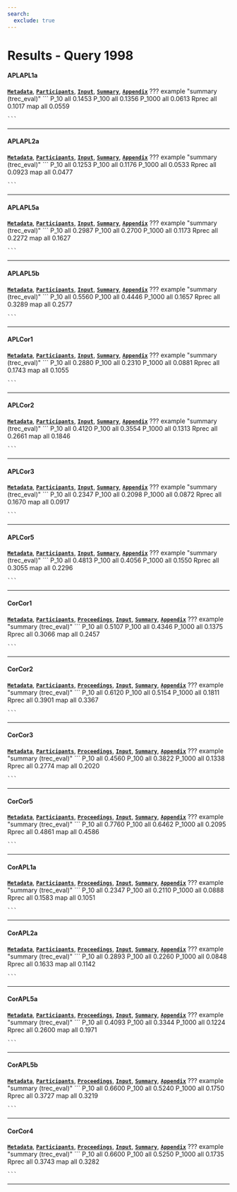 ```yaml
---
search:
  exclude: true
---
```


# Results - Query 1998 

#### APLAPL1a 
[**`Metadata`**](./runs.md#aplapl1a), [**`Participants`**](./participants.md#jhu), [**`Input`**](https://trec.nist.gov/results/trec7/trec7.results.input/tracks/query/input.APLAPL1a.gz), [**`Summary`**](https://trec.nist.gov/results/trec7/trec7.results.summary/tracks/query/summary.APLAPL1a.gz), [**`Appendix`**](https://trec.nist.gov/pubs/trec7/appendices/A/query_results/query.pdf.gz)
??? example "summary (trec_eval)"
	```
	P_10		all 0.1453
	P_100		all 0.1356
	P_1000		all 0.0613
	Rprec		all 0.1017
	map			all 0.0559

	```
---
#### APLAPL2a 
[**`Metadata`**](./runs.md#aplapl2a), [**`Participants`**](./participants.md#jhu), [**`Input`**](https://trec.nist.gov/results/trec7/trec7.results.input/tracks/query/input.APLAPL2a.gz), [**`Summary`**](https://trec.nist.gov/results/trec7/trec7.results.summary/tracks/query/summary.APLAPL2a.gz), [**`Appendix`**](https://trec.nist.gov/pubs/trec7/appendices/A/query_results/query.pdf.gz)
??? example "summary (trec_eval)"
	```
	P_10		all 0.1253
	P_100		all 0.1176
	P_1000		all 0.0533
	Rprec		all 0.0923
	map			all 0.0477

	```
---
#### APLAPL5a 
[**`Metadata`**](./runs.md#aplapl5a), [**`Participants`**](./participants.md#jhu), [**`Input`**](https://trec.nist.gov/results/trec7/trec7.results.input/tracks/query/input.APLAPL5a.gz), [**`Summary`**](https://trec.nist.gov/results/trec7/trec7.results.summary/tracks/query/summary.APLAPL5a.gz), [**`Appendix`**](https://trec.nist.gov/pubs/trec7/appendices/A/query_results/query.pdf.gz)
??? example "summary (trec_eval)"
	```
	P_10		all 0.2987
	P_100		all 0.2700
	P_1000		all 0.1173
	Rprec		all 0.2272
	map			all 0.1627

	```
---
#### APLAPL5b 
[**`Metadata`**](./runs.md#aplapl5b), [**`Participants`**](./participants.md#jhu), [**`Input`**](https://trec.nist.gov/results/trec7/trec7.results.input/tracks/query/input.APLAPL5b.gz), [**`Summary`**](https://trec.nist.gov/results/trec7/trec7.results.summary/tracks/query/summary.APLAPL5b.gz), [**`Appendix`**](https://trec.nist.gov/pubs/trec7/appendices/A/query_results/query.pdf.gz)
??? example "summary (trec_eval)"
	```
	P_10		all 0.5560
	P_100		all 0.4446
	P_1000		all 0.1657
	Rprec		all 0.3289
	map			all 0.2577

	```
---
#### APLCor1 
[**`Metadata`**](./runs.md#aplcor1), [**`Participants`**](./participants.md#jhu), [**`Input`**](https://trec.nist.gov/results/trec7/trec7.results.input/tracks/query/input.APLCor1.gz), [**`Summary`**](https://trec.nist.gov/results/trec7/trec7.results.summary/tracks/query/summary.APLCor1.gz), [**`Appendix`**](https://trec.nist.gov/pubs/trec7/appendices/A/query_results/query.pdf.gz)
??? example "summary (trec_eval)"
	```
	P_10		all 0.2880
	P_100		all 0.2310
	P_1000		all 0.0881
	Rprec		all 0.1743
	map			all 0.1055

	```
---
#### APLCor2 
[**`Metadata`**](./runs.md#aplcor2), [**`Participants`**](./participants.md#jhu), [**`Input`**](https://trec.nist.gov/results/trec7/trec7.results.input/tracks/query/input.APLCor2.gz), [**`Summary`**](https://trec.nist.gov/results/trec7/trec7.results.summary/tracks/query/summary.APLCor2.gz), [**`Appendix`**](https://trec.nist.gov/pubs/trec7/appendices/A/query_results/query.pdf.gz)
??? example "summary (trec_eval)"
	```
	P_10		all 0.4120
	P_100		all 0.3554
	P_1000		all 0.1313
	Rprec		all 0.2661
	map			all 0.1846

	```
---
#### APLCor3 
[**`Metadata`**](./runs.md#aplcor3), [**`Participants`**](./participants.md#jhu), [**`Input`**](https://trec.nist.gov/results/trec7/trec7.results.input/tracks/query/input.APLCor3.gz), [**`Summary`**](https://trec.nist.gov/results/trec7/trec7.results.summary/tracks/query/summary.APLCor3.gz), [**`Appendix`**](https://trec.nist.gov/pubs/trec7/appendices/A/query_results/query.pdf.gz)
??? example "summary (trec_eval)"
	```
	P_10		all 0.2347
	P_100		all 0.2098
	P_1000		all 0.0872
	Rprec		all 0.1670
	map			all 0.0917

	```
---
#### APLCor5 
[**`Metadata`**](./runs.md#aplcor5), [**`Participants`**](./participants.md#jhu), [**`Input`**](https://trec.nist.gov/results/trec7/trec7.results.input/tracks/query/input.APLCor5.gz), [**`Summary`**](https://trec.nist.gov/results/trec7/trec7.results.summary/tracks/query/summary.APLCor5.gz), [**`Appendix`**](https://trec.nist.gov/pubs/trec7/appendices/A/query_results/query.pdf.gz)
??? example "summary (trec_eval)"
	```
	P_10		all 0.4813
	P_100		all 0.4056
	P_1000		all 0.1550
	Rprec		all 0.3055
	map			all 0.2296

	```
---
#### CorCor1 
[**`Metadata`**](./runs.md#corcor1), [**`Participants`**](./participants.md#cornell/sabir), [**`Proceedings`**](./proceedings.md#smart-high-precision-trec-7), [**`Input`**](https://trec.nist.gov/results/trec7/trec7.results.input/tracks/query/input.CorCor1.gz), [**`Summary`**](https://trec.nist.gov/results/trec7/trec7.results.summary/tracks/query/summary.CorCor1.gz), [**`Appendix`**](https://trec.nist.gov/pubs/trec7/appendices/A/query_results/query.pdf.gz)
??? example "summary (trec_eval)"
	```
	P_10		all 0.5107
	P_100		all 0.4346
	P_1000		all 0.1375
	Rprec		all 0.3066
	map			all 0.2457

	```
---
#### CorCor2 
[**`Metadata`**](./runs.md#corcor2), [**`Participants`**](./participants.md#cornell/sabir), [**`Proceedings`**](./proceedings.md#smart-high-precision-trec-7), [**`Input`**](https://trec.nist.gov/results/trec7/trec7.results.input/tracks/query/input.CorCor2.gz), [**`Summary`**](https://trec.nist.gov/results/trec7/trec7.results.summary/tracks/query/summary.CorCor2.gz), [**`Appendix`**](https://trec.nist.gov/pubs/trec7/appendices/A/query_results/query.pdf.gz)
??? example "summary (trec_eval)"
	```
	P_10		all 0.6120
	P_100		all 0.5154
	P_1000		all 0.1811
	Rprec		all 0.3901
	map			all 0.3367

	```
---
#### CorCor3 
[**`Metadata`**](./runs.md#corcor3), [**`Participants`**](./participants.md#cornell/sabir), [**`Proceedings`**](./proceedings.md#smart-high-precision-trec-7), [**`Input`**](https://trec.nist.gov/results/trec7/trec7.results.input/tracks/query/input.CorCor3.gz), [**`Summary`**](https://trec.nist.gov/results/trec7/trec7.results.summary/tracks/query/summary.CorCor3.gz), [**`Appendix`**](https://trec.nist.gov/pubs/trec7/appendices/A/query_results/query.pdf.gz)
??? example "summary (trec_eval)"
	```
	P_10		all 0.4560
	P_100		all 0.3822
	P_1000		all 0.1338
	Rprec		all 0.2774
	map			all 0.2020

	```
---
#### CorCor5 
[**`Metadata`**](./runs.md#corcor5), [**`Participants`**](./participants.md#cornell/sabir), [**`Proceedings`**](./proceedings.md#smart-high-precision-trec-7), [**`Input`**](https://trec.nist.gov/results/trec7/trec7.results.input/tracks/query/input.CorCor5.gz), [**`Summary`**](https://trec.nist.gov/results/trec7/trec7.results.summary/tracks/query/summary.CorCor5.gz), [**`Appendix`**](https://trec.nist.gov/pubs/trec7/appendices/A/query_results/query.pdf.gz)
??? example "summary (trec_eval)"
	```
	P_10		all 0.7760
	P_100		all 0.6462
	P_1000		all 0.2095
	Rprec		all 0.4861
	map			all 0.4586

	```
---
#### CorAPL1a 
[**`Metadata`**](./runs.md#corapl1a), [**`Participants`**](./participants.md#cornell/sabir), [**`Proceedings`**](./proceedings.md#smart-high-precision-trec-7), [**`Input`**](https://trec.nist.gov/results/trec7/trec7.results.input/tracks/query/input.CorAPL1a.gz), [**`Summary`**](https://trec.nist.gov/results/trec7/trec7.results.summary/tracks/query/summary.CorAPL1a.gz), [**`Appendix`**](https://trec.nist.gov/pubs/trec7/appendices/A/query_results/query.pdf.gz)
??? example "summary (trec_eval)"
	```
	P_10		all 0.2347
	P_100		all 0.2110
	P_1000		all 0.0888
	Rprec		all 0.1583
	map			all 0.1051

	```
---
#### CorAPL2a 
[**`Metadata`**](./runs.md#corapl2a), [**`Participants`**](./participants.md#cornell/sabir), [**`Proceedings`**](./proceedings.md#smart-high-precision-trec-7), [**`Input`**](https://trec.nist.gov/results/trec7/trec7.results.input/tracks/query/input.CorAPL2a.gz), [**`Summary`**](https://trec.nist.gov/results/trec7/trec7.results.summary/tracks/query/summary.CorAPL2a.gz), [**`Appendix`**](https://trec.nist.gov/pubs/trec7/appendices/A/query_results/query.pdf.gz)
??? example "summary (trec_eval)"
	```
	P_10		all 0.2893
	P_100		all 0.2260
	P_1000		all 0.0848
	Rprec		all 0.1633
	map			all 0.1142

	```
---
#### CorAPL5a 
[**`Metadata`**](./runs.md#corapl5a), [**`Participants`**](./participants.md#cornell/sabir), [**`Proceedings`**](./proceedings.md#smart-high-precision-trec-7), [**`Input`**](https://trec.nist.gov/results/trec7/trec7.results.input/tracks/query/input.CorAPL5a.gz), [**`Summary`**](https://trec.nist.gov/results/trec7/trec7.results.summary/tracks/query/summary.CorAPL5a.gz), [**`Appendix`**](https://trec.nist.gov/pubs/trec7/appendices/A/query_results/query.pdf.gz)
??? example "summary (trec_eval)"
	```
	P_10		all 0.4093
	P_100		all 0.3344
	P_1000		all 0.1224
	Rprec		all 0.2600
	map			all 0.1971

	```
---
#### CorAPL5b 
[**`Metadata`**](./runs.md#corapl5b), [**`Participants`**](./participants.md#cornell/sabir), [**`Proceedings`**](./proceedings.md#smart-high-precision-trec-7), [**`Input`**](https://trec.nist.gov/results/trec7/trec7.results.input/tracks/query/input.CorAPL5b.gz), [**`Summary`**](https://trec.nist.gov/results/trec7/trec7.results.summary/tracks/query/summary.CorAPL5b.gz), [**`Appendix`**](https://trec.nist.gov/pubs/trec7/appendices/A/query_results/query.pdf.gz)
??? example "summary (trec_eval)"
	```
	P_10		all 0.6600
	P_100		all 0.5240
	P_1000		all 0.1750
	Rprec		all 0.3727
	map			all 0.3219

	```
---
#### CorCor4 
[**`Metadata`**](./runs.md#corcor4), [**`Participants`**](./participants.md#cornell/sabir), [**`Proceedings`**](./proceedings.md#smart-high-precision-trec-7), [**`Input`**](https://trec.nist.gov/results/trec7/trec7.results.input/tracks/query/input.CorCor4.gz), [**`Summary`**](https://trec.nist.gov/results/trec7/trec7.results.summary/tracks/query/summary.CorCor4.gz), [**`Appendix`**](https://trec.nist.gov/pubs/trec7/appendices/A/query_results/query.pdf.gz)
??? example "summary (trec_eval)"
	```
	P_10		all 0.6600
	P_100		all 0.5250
	P_1000		all 0.1735
	Rprec		all 0.3743
	map			all 0.3282

	```
---
